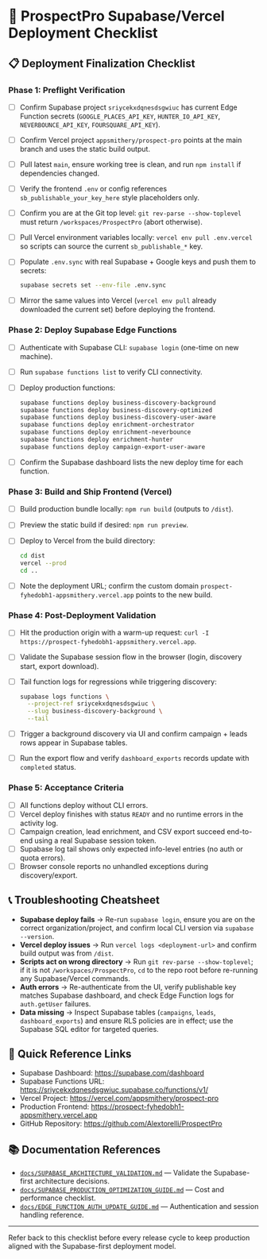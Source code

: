 # 🚀 ProspectPro Supabase/Vercel Deployment Checklist

## 📋 Deployment Finalization Checklist

### Phase 1: Preflight Verification

- [ ] Confirm Supabase project `sriycekxdqnesdsgwiuc` has current Edge Function secrets (`GOOGLE_PLACES_API_KEY`, `HUNTER_IO_API_KEY`, `NEVERBOUNCE_API_KEY`, `FOURSQUARE_API_KEY`).
- [ ] Confirm Vercel project `appsmithery/prospect-pro` points at the main branch and uses the static build output.
- [ ] Pull latest `main`, ensure working tree is clean, and run `npm install` if dependencies changed.
- [ ] Verify the frontend `.env` or config references `sb_publishable_your_key_here` style placeholders only.
- [ ] Confirm you are at the Git top level: `git rev-parse --show-toplevel` must return `/workspaces/ProspectPro` (abort otherwise).
- [ ] Pull Vercel environment variables locally: `vercel env pull .env.vercel` so scripts can source the current `sb_publishable_*` key.
- [ ] Populate `.env.sync` with real Supabase + Google keys and push them to secrets:

  ```bash
  supabase secrets set --env-file .env.sync
  ```

- [ ] Mirror the same values into Vercel (`vercel env pull` already downloaded the current set) before deploying the frontend.

### Phase 2: Deploy Supabase Edge Functions

- [ ] Authenticate with Supabase CLI: `supabase login` (one-time on new machine).
- [ ] Run `supabase functions list` to verify CLI connectivity.
- [ ] Deploy production functions:

  ```bash
  supabase functions deploy business-discovery-background
  supabase functions deploy business-discovery-optimized
  supabase functions deploy business-discovery-user-aware
  supabase functions deploy enrichment-orchestrator
  supabase functions deploy enrichment-neverbounce
  supabase functions deploy enrichment-hunter
  supabase functions deploy campaign-export-user-aware
  ```

- [ ] Confirm the Supabase dashboard lists the new deploy time for each function.

### Phase 3: Build and Ship Frontend (Vercel)

- [ ] Build production bundle locally: `npm run build` (outputs to `/dist`).
- [ ] Preview the static build if desired: `npm run preview`.
- [ ] Deploy to Vercel from the build directory:

  ```bash
  cd dist
  vercel --prod
  cd ..
  ```

- [ ] Note the deployment URL; confirm the custom domain `prospect-fyhedobh1-appsmithery.vercel.app` points to the new build.

### Phase 4: Post-Deployment Validation

- [ ] Hit the production origin with a warm-up request: `curl -I https://prospect-fyhedobh1-appsmithery.vercel.app`.
- [ ] Validate the Supabase session flow in the browser (login, discovery start, export download).
- [ ] Tail function logs for regressions while triggering discovery:

  ```bash
  supabase logs functions \
    --project-ref sriycekxdqnesdsgwiuc \
    --slug business-discovery-background \
    --tail
  ```

- [ ] Trigger a background discovery via UI and confirm campaign + leads rows appear in Supabase tables.
- [ ] Run the export flow and verify `dashboard_exports` records update with `completed` status.

### Phase 5: Acceptance Criteria

- [ ] All functions deploy without CLI errors.
- [ ] Vercel deploy finishes with status `READY` and no runtime errors in the activity log.
- [ ] Campaign creation, lead enrichment, and CSV export succeed end-to-end using a real Supabase session token.
- [ ] Supabase log tail shows only expected info-level entries (no auth or quota errors).
- [ ] Browser console reports no unhandled exceptions during discovery/export.

## 📞 Troubleshooting Cheatsheet

- **Supabase deploy fails** → Re-run `supabase login`, ensure you are on the correct organization/project, and confirm local CLI version via `supabase --version`.
- **Vercel deploy issues** → Run `vercel logs <deployment-url>` and confirm build output was from `/dist`.
- **Scripts act on wrong directory** → Run `git rev-parse --show-toplevel`; if it is not `/workspaces/ProspectPro`, `cd` to the repo root before re-running any Supabase/Vercel commands.
- **Auth errors** → Re-authenticate from the UI, verify publishable key matches Supabase dashboard, and check Edge Function logs for `auth.getUser` failures.
- **Data missing** → Inspect Supabase tables (`campaigns`, `leads`, `dashboard_exports`) and ensure RLS policies are in effect; use the Supabase SQL editor for targeted queries.

## 🔗 Quick Reference Links

- Supabase Dashboard: https://supabase.com/dashboard
- Supabase Functions URL: https://sriycekxdqnesdsgwiuc.supabase.co/functions/v1/
- Vercel Project: https://vercel.com/appsmithery/prospect-pro
- Production Frontend: https://prospect-fyhedobh1-appsmithery.vercel.app
- GitHub Repository: https://github.com/Alextorelli/ProspectPro

## 📚 Documentation References

- [`docs/SUPABASE_ARCHITECTURE_VALIDATION.md`](SUPABASE_ARCHITECTURE_VALIDATION.md) — Validate the Supabase-first architecture decisions.
- [`docs/SUPABASE_PRODUCTION_OPTIMIZATION_GUIDE.md`](SUPABASE_PRODUCTION_OPTIMIZATION_GUIDE.md) — Cost and performance checklist.
- [`docs/EDGE_FUNCTION_AUTH_UPDATE_GUIDE.md`](EDGE_FUNCTION_AUTH_UPDATE_GUIDE.md) — Authentication and session handling reference.

---

Refer back to this checklist before every release cycle to keep production aligned with the Supabase-first deployment model.
